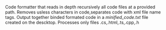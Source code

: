 Code formatter that  reads in depth recursively all code files at a provided path. Removes usless characters in code,separates code with xml file name tags. Output together binded formated code in a *minified_code.txt* file created on the descktop. Processes only files .cs,.html,.ts,.cpp,.h
